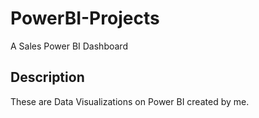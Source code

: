 # PowerBI-Projects
A Sales Power BI Dashboard

## Description
These are Data Visualizations on Power BI created by me. 
